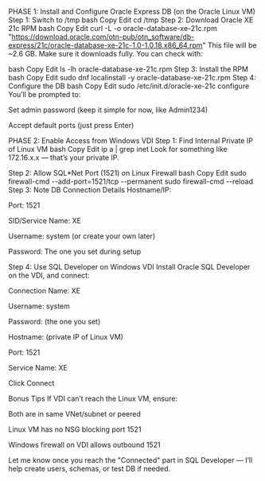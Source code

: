PHASE 1: Install and Configure Oracle Express DB (on the Oracle Linux VM)
Step 1: Switch to /tmp
bash
Copy
Edit
cd /tmp
Step 2: Download Oracle XE 21c RPM
bash
Copy
Edit
curl -L -o oracle-database-xe-21c.rpm "https://download.oracle.com/otn-pub/otn_software/db-express/21c/oracle-database-xe-21c-1.0-1.0.18.x86_64.rpm"
This file will be ~2.6 GB. Make sure it downloads fully. You can check with:

bash
Copy
Edit
ls -lh oracle-database-xe-21c.rpm
Step 3: Install the RPM
bash
Copy
Edit
sudo dnf localinstall -y oracle-database-xe-21c.rpm
Step 4: Configure the DB
bash
Copy
Edit
sudo /etc/init.d/oracle-xe-21c configure
You’ll be prompted to:

Set admin password (keep it simple for now, like Admin1234)

Accept default ports (just press Enter)

PHASE 2: Enable Access from Windows VDI
Step 1: Find Internal Private IP of Linux VM
bash
Copy
Edit
ip a | grep inet
Look for something like 172.16.x.x — that’s your private IP.

Step 2: Allow SQL*Net Port (1521) on Linux Firewall
bash
Copy
Edit
sudo firewall-cmd --add-port=1521/tcp --permanent
sudo firewall-cmd --reload
Step 3: Note DB Connection Details
Hostname/IP: <private IP of Oracle Linux VM>

Port: 1521

SID/Service Name: XE

Username: system (or create your own later)

Password: The one you set during setup

Step 4: Use SQL Developer on Windows VDI
Install Oracle SQL Developer on the VDI, and connect:

Connection Name: XE

Username: system

Password: (the one you set)

Hostname: (private IP of Linux VM)

Port: 1521

Service Name: XE

Click Connect

Bonus Tips
If VDI can’t reach the Linux VM, ensure:

Both are in same VNet/subnet or peered

Linux VM has no NSG blocking port 1521

Windows firewall on VDI allows outbound 1521

Let me know once you reach the "Connected" part in SQL Developer — I’ll help create users, schemas, or test DB if needed.
